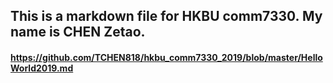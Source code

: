 ## This is a markdown file for HKBU comm7330. My name is CHEN Zetao.
#### https://github.com/TCHEN818/hkbu_comm7330_2019/blob/master/HelloWorld2019.md
